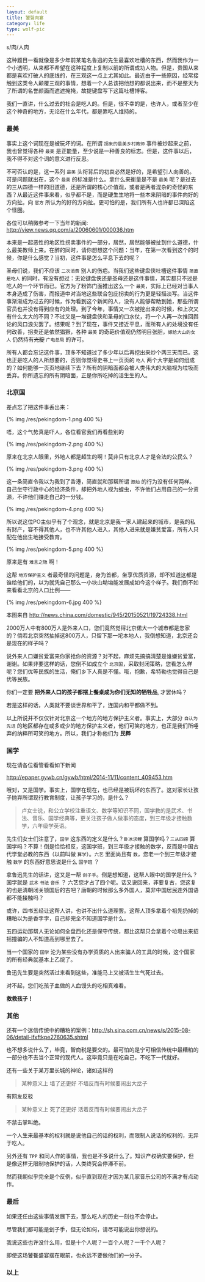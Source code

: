 ```yaml
---
layout: default
title: 饕餮肉宴
category: life
type: wolf-pic
---
```

s/肉/人肉

这种题目一看就像是多少年前某笔名鲁迅的先生最喜欢吐槽的东西，然而我作为一个小透明，从来都不希望在这种程度上复制以前的所谓成功人物。但是，贵国从来都是喜欢打破人的底线的，在三观这一点上尤其如此。最近由于一些原因，经常接触到这类令人颠覆三观的事情，想着一个人总该把他想的都说出来，而不是整天为了所谓的名誉颜面而遮遮掩掩，故提键盘写下这篇吐槽博客。

我们一直讲，什么过去的社会是吃人的。但是，很不幸的是，也许人，或者至少在这个神奇的地方，无论在什么年代，都是靠吃人维持的。

### 最美

事实上这个词现在是被玩坏的词。在所谓 `拐来的最美乡村教师` 事件被炒起来之前，我也曾觉得各种 `最美` 是正能量，至少说是一种善良的标志。但是，这件事以后，我不得不对这个词的意义进行反思。

不可否认的是，这一系列 `最美` 头衔背后的初衷必然是好的，是希望引人向善的。可是问题就出在，这个 `最美` 的标准是什么。拿什么来衡量是不是 `最美` 呢？是过去的三从四德一样的旧道德，还是所谓的核心价值观，或者是两者混杂的奇怪的东西？从最近这件事来看，似乎都不是，而是硬生生地将一些本来阴暗的事件向好的方向扯。向 `官方` 所认为的好的方向扯。更可怕的是，我们所有人也许都已深陷这个怪圈。

各位可以稍微参考一下当年的新闻: <http://view.news.qq.com/a/20060601/000036.htm>

本来是一起恶性的地区性拐卖事件的一部分，居然，居然能够被扯到什么道德，什么最美教师上来。在醉的同时，请你想想这个问题：当年，在第一次看到这个的时候，你是什么感觉？当初，这件事是怎么平息下去的呢？

圣母们说，我们不应该 `二次消费` 别人的伤疤。当我们这些键盘侠吐槽这件事情 `简直是吃人` 的同时，有没有想过：无论键盘侠还是圣母还是这件事情，其实都只不过是吃人的一个环节而已。官方为了粉饰门面推出这么一个 `最美`，实际上已经对当事人本身造成了伤害，而报道中对当地这些联合包庇拐卖的行为更是轻描淡写。当这件事渐渐成为过去的时候，作为看到这个新闻的人，没有人能够帮助到她，那些所谓官员也并没有得到应有的处理。到了今年，事情又一次被挖出来的时候，和上次又有什么太大的不同？不过又是一堆键盘侠和圣母的口水仗，将一个人再一次推回舆论的风口浪尖罢了。结果呢？到了现在，事件又接近平息，而所有人的处境没有任何改善，拐卖还是依然猖獗，各种 `最美` 的奇葩价值观仍然明目张胆，`嫁给大山的女人` 仍然持有~~光腚~~ `广电总局` 的许可。

所有人都会忘记这件事，顶多不知道过了多少年以后再挖出来炒个两三天而已。这也正是吃人的人所想要的，否则你觉得史书上一页页的 `吃人` 两个大字是如何组成的？如何能够一页页地继续下去？所有的阴暗面都会被人类伟大的大脑视为垃圾而丢弃。你所遗忘的所有阴暗面，正是你所吃掉的活生生的人。

### 北京国

差点忘了把这件事丢出来：

{% img /res/pekingdom-1.png 400 %}

唔，这个气势真是吓人，各位看官我们再看些别的

{% img /res/pekingdom-2.png 400 %}

原来在北京人眼里，外地人都是超生的啊！莫非只有北京人才是合法的公民么？

{% img /res/pekingdom-3.png 400 %}

这一条简直令我以为我到了香港，简直就和那帮所谓 `港灿` 的行为没有任何两样。自己坐守行政中心的经济条件，却把外地人视为蝗虫，不许他们占用自己的一分资源，不许他们赚走自己的一分钱。

{% img /res/pekingdom-4.png 400 %}

所以说这位PO主似乎有了个观念，就是北京是我一家人建起来的城市，是我的私有财产，容不得其他人，也不许其他人进入，其他人进来就是嫌贫爱富，所有人只配在他出生地接受教育。

{% img /res/pekingdom-5.png 400 %}

原来是有 `难言之隐` 啊！

这帮 `地方保护主义` 者最奇怪的问题是，身为首都，坐享优质资源，却不知道这都是谁给他们的，以为就凭自己那么一小块山坳坳能发展成如今这个样子。我们倒不如来看看北京的人口比例——

{% img /res/pekingdom-6.jpg 400 %}

本图来自 <http://news.china.com/domestic/945/20150521/19724338.html>

2000万人中有800万人是外来人口，您们竟然觉得北京偌大一个城市都是您家的？倘若北京突然抽掉这800万人，只留下那一坨本地人，我倒想知道，北京还会是现在的样子吗？

说外来人口嫌贫爱富来你家抢你的资源？对不起，麻烦先搞搞清楚是谁嫌贫爱富，谢谢。如果非要这样的话，您倒不如成立个 `北京国`，采取封闭策略，您看怎么样呢？您们优等民族的生活，俺们乡下人真是不懂。哦，抱歉，希特勒也觉得自己是优等民族。

你们一定要 __把外来人口的孩子都摆上餐桌成为你们无知的牺牲品__, 才罢休吗？

若是这样的话，人类就不要谈世界和平了，连国内和平都做不到。

以上所说并不仅仅针对北京这一个地方的地方保护主义者。事实上，大部分 `自认为先进` 的地区都存在或多或少的地方保护主义者，他们可笑的地方，也正是我们所唾弃的纳粹所可笑的地方。所以，我们才称他们为 __民粹__

### 国学

现在请各位看管看看如下新闻

<http://epaper.gywb.cn/gywb/html/2014-11/11/content_409453.htm>

哦对，又是国学。事实上，国学在现在，也已经是被玩坏的东西了。这对家长让孩子抛弃所谓现行教育制度，让孩子学习的，是什么？

> 卢女士说，和公立学校注重语文、数学等知识不同，国学教的是武术、书法、音乐、国学经典等，更关注孩子做人做事的态度，到三年级才接触数学，六年级学英语。

先生们女士们注意了，`国学` 这东西的定义是什么？`卧冰求鲤` 算国学吗？`三从四德` 算国学吗？不算！倒是恰恰相反，这国学班，到三年级才接触的数学，反而是中国古代学堂必教的东西（以前叫做 `算学`）。`六艺` 里面尚且有 `数`，您老一个到三年级才接触 `数学` 的东西好意思说是什么 `国学班` ？

拿鲁迅先生的话讲，这又是一帮 `刽子手`。倒是想知道，这帮人眼中的国学是什么？国学就是 `武术` `书法` `音乐` ？ 六艺您才占了四个呢。话又说回来，非要复古，您这复的也是清朝闭关锁国后的古吧？唐朝的时候那么多外国人，莫非中国居民连外国语都不能接触吗？

或许，四书五经让这帮人讲，也讲不出什么道理罢。这帮人顶多拿着个祖先扔掉的糟粕以为是香孛孛，自己却完全不知道国学是什么。

五四运动那帮人无论如何全盘西化还是保守传统，都比这帮只会拿着个垃圾出来招摇撞骗的人不知道高到哪里去了。

当一个国家的 `国学` 沦为某些没有办学资质的人出来骗人的工具的时候，这个国家的所有经典就基本上乙烷了。

鲁迅先生要是突然活过来看到这些，准能马上又被活生生气死过去。

对不起，您们吃孩子血做的人血馒头的吃相真难看。

__救救孩子！__

### 其他

还有一个迷信传统中的糟粕的案例：<http://sh.sina.com.cn/news/s/2015-08-06/detail-ifxftkpe2760635.shtml>

也不想多说什么了，毕竟，智商税是要交的。最可怕的是宁可相信传统中最糟粕的一部分也不去当个正常的现代人。这毕竟只是在吃自己，不吃下一代就好。

还有一些关于某万里长城的神论，诸如这样的

> 某种意义上 墙了还更好 不墙反而有时候要闹出大岔子

有网友反驳

> 某种意义上 死了还更好 活着反而有时候要闹出大岔子

不禁击掌叫绝。

一个人生来最基本的权利就是说他自己的话的权利，而限制人说话的权利的，无异于吃人。

另外还有 `TPP` 和同人作的事情，我也是不多说什么了。知识产权确实要保护，但是像这样无限制地保护的话，人类终究会停滞不前。

然而我朝似乎完全是个反例，似乎直到现在才因为某几家音乐公司的不满才有点动作。

### 最后

如果还任由这些事情发展下去，那么吃人的历史一刻也不会停止。

尽管我们都可能是刽子手，但无论如何，请尽可能说出你想说的。

我说这些也许没什么用，但是十个人呢？一百个人呢？一千个人呢？

即使这场饕餮盛宴摆在眼前，也永远不要做他们的一分子。

### 以上
